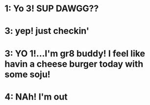 # 1: Yo 3! SUP DAWGG??








# 3: yep! just checkin'
# 3: YO 1!...I'm gr8 buddy! I feel like havin a cheese burger today with some soju!

# 4: NAh! I'm out
